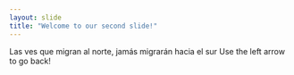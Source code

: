 ```yaml
---
layout: slide
title: "Welcome to our second slide!"
---
```

Las ves que migran al norte, jamás migrarán hacia el sur
Use the left arrow to go back!
